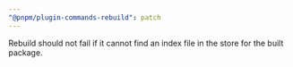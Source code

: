 ```yaml
---
"@pnpm/plugin-commands-rebuild": patch
---
```


Rebuild should not fail if it cannot find an index file in the store for the built package.
